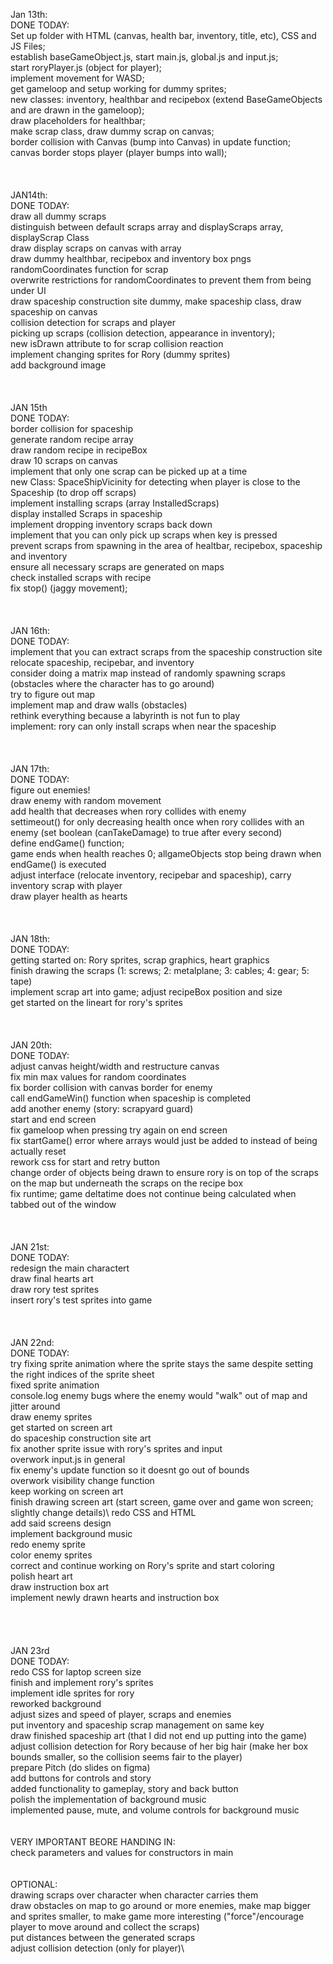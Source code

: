 Jan 13th:\
DONE TODAY:\
Set up folder with HTML (canvas, health bar, inventory, title, etc), CSS and JS Files;\
establish baseGameObject.js, start main.js, global.js and input.js;\
start roryPlayer.js (object for player);\
implement movement for WASD;\
get gameloop and setup working for dummy sprites;\
new classes: inventory, healthbar and recipebox (extend BaseGameObjects and are drawn in the gameloop);\
draw placeholders for healthbar;\
make scrap class, draw dummy scrap on canvas;\
border collision with Canvas (bump into Canvas) in update function;\
canvas border stops player (player bumps into wall);\
\
\
\
JAN14th:\
DONE TODAY: \
draw all dummy scraps\
distinguish between default scraps array and displayScraps array, displayScrap Class\
draw display scraps on canvas with array\
draw dummy healthbar, recipebox and inventory box pngs\
randomCoordinates function for scrap\
overwrite restrictions for randomCoordinates to prevent them from being under UI\
draw spaceship construction site dummy, make spaceship class, draw spaceship on canvas\
collision detection for scraps and player\
picking up scraps (collision detection, appearance in inventory);\
new isDrawn attribute to for scrap collision reaction\
implement changing sprites for Rory (dummy sprites)\
add background image\
\
\
\
JAN 15th\
DONE TODAY:\
border collision for spaceship\
generate random recipe array\
draw random recipe in recipeBox\
draw 10 scraps on canvas\
implement that only one scrap can be picked up at a time\
new Class: SpaceShipVicinity for detecting when player is close to the Spaceship (to drop off scraps)\
implement installing scraps (array InstalledScraps)\
display installed Scraps in spaceship\
implement dropping inventory scraps back down\
implement that you can only pick up scraps when key is pressed\
prevent scraps from spawning in the area of healtbar, recipebox, spaceship and inventory\
ensure all necessary scraps are generated on maps\
check installed scraps with recipe\
fix stop() (jaggy movement);\
\
\
\
JAN 16th:\
DONE TODAY:\
implement that you can extract scraps from the spaceship construction site\
relocate spaceship, recipebar, and inventory\
consider doing a matrix map instead of randomly spawning scraps (obstacles where the character has to go around)\
try to figure out map\
implement map and draw walls (obstacles)\
rethink everything because a labyrinth is not fun to play\
implement: rory can only install scraps when near the spaceship\
\
\
\
JAN 17th:\
DONE TODAY:\
figure out enemies!\
draw enemy with random movement\
add health that decreases when rory collides with enemy\
settimeout() for only decreasing health once when rory collides with an enemy (set boolean (canTakeDamage) to true after every second)\
define endGame() function;\
game ends when health reaches 0; allgameObjects stop being drawn when endGame() is executed\
adjust interface (relocate inventory, recipebar and spaceship), carry inventory scrap with player\
draw player health as hearts\
\
\
\
JAN 18th:\
DONE TODAY:\
getting started on: Rory sprites, scrap graphics, heart graphics\
finish drawing the scraps (1: screws; 2: metalplane; 3: cables; 4: gear; 5: tape)\
implement scrap art into game; adjust recipeBox position and size\
get started on the lineart for rory's sprites\
\
\
\
JAN 20th:\
DONE TODAY:\
adjust canvas height/width and restructure canvas\
fix min max values for random coordinates\
fix border collision with canvas border for enemy\
call endGameWin() function when spaceship is completed\
add another enemy (story: scrapyard guard)\
start and end screen\
fix gameloop when pressing try again on end screen\
fix startGame() error where arrays would just be added to instead of being actually reset\
rework css for start and retry button\
change order of objects being drawn to ensure rory is on top of the scraps on the map but underneath the scraps on the recipe box\
fix runtime; game deltatime does not continue being calculated when tabbed out of the window\
\
\
\
JAN 21st:\
DONE TODAY:\
redesign the main charactert\
draw final hearts art\
draw rory test sprites\
insert rory's test sprites into game\
\
\
\
JAN 22nd:\
DONE TODAY:\
try fixing sprite animation where the sprite stays the same despite setting the right indices of the sprite sheet\
fixed sprite animation\
console.log enemy bugs where the enemy would "walk" out of map and jitter around\
draw enemy sprites\
get started on screen art\
do spaceship construction site art\
fix another sprite issue with rory's sprites and input\
overwork input.js in general\
fix enemy's update function so it doesnt go out of bounds\
overwork visibility change function\
keep working on screen art\
finish drawing screen art (start screen, game over and game won screen; slightly change details)\ 
redo CSS and HTML\
add said screens design\
implement background music\
redo enemy sprite\
color enemy sprites\
correct and continue working on Rory's sprite and start coloring\
polish heart art\
draw instruction box art\
implement newly drawn hearts and instruction box\
\
\
\
\
JAN 23rd\
DONE TODAY:\
redo CSS for laptop screen size\
finish and implement rory's sprites\
implement idle sprites for rory\
reworked background\
adjust sizes and speed of player, scraps and enemies\
put inventory and spaceship scrap management on same key\
draw finished spaceship art (that I did not end up putting into the game)\
adjust collision detection for Rory because of her big hair (make her box bounds smaller, so the collision seems fair to the player)\
prepare Pitch (do slides on figma)\
add buttons for controls and story\
added functionality to gameplay, story and back button\
polish the implementation of background music\
implemented pause, mute, and volume controls for background music\
\
\
VERY IMPORTANT BEORE HANDING IN:\
check parameters and values for constructors in main\
\
\
OPTIONAL:\
drawing scraps over character when character carries them\
draw obstacles on map to go around or more enemies, make map bigger and sprites smaller, to make game more interesting ("force"/encourage player to move around and collect the scraps)\
put distances between the generated scraps\
adjust collision detection (only for player)\

